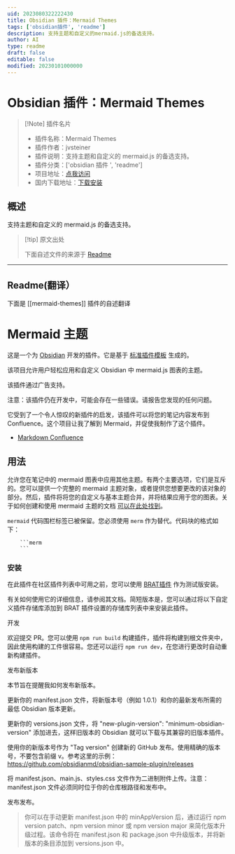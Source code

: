 ```yaml
---
uid: 2023080322222430
title: Obsidian 插件：Mermaid Themes
tags: ['obsidian插件', 'readme']
description: 支持主题和自定义的mermaid.js的备选支持。
author: AI
type: readme
draft: false
editable: false
modified: 20230101000000
---
```


# Obsidian 插件：Mermaid Themes

> [!Note] 插件名片
> - 插件名称：Mermaid Themes
> - 插件作者：jvsteiner
> - 插件说明：支持主题和自定义的 mermaid.js 的备选支持。
> - 插件分类：['obsidian 插件 ', 'readme']
> - 项目地址：[点我访问](https://github.com/jvsteiner/mermaid-themes)
> - 国内下载地址：[下载安装](https://pkmer.cn/products/plugin/pluginMarket/?mermaid-themes)

## 概述

支持主题和自定义的 mermaid.js 的备选支持。

> [!tip] 原文出处
>
>下面自述文件的来源于 [Readme](https://ghproxy.net/https://raw.githubusercontent.com/jvsteiner/mermaid-themes/master/README.md)
>

---

## Readme(翻译）

下面是 [[mermaid-themes]] 插件的自述翻译

# Mermaid 主题

这是一个为 [Obsidian](https://obsidian.md) 开发的插件。它是基于 [标准插件模板](https://github.com/obsidianmd/obsidian-sample-plugin) 生成的。

该项目允许用户轻松应用和自定义 Obsidian 中 mermaid.js 图表的主题。

该插件通过广告支持。

注意：该插件仍在开发中，可能会存在一些错误。请报告您发现的任何问题。

它受到了一个令人惊叹的新插件的启发，该插件可以将您的笔记内容发布到 Confluence。这个项目让我了解到 Mermaid，并促使我制作了这个插件。

- [Markdown Confluence](https://github.com/markdown-confluence/markdown-confluence)

## 用法

允许您在笔记中的 mermaid 图表中应用其他主题。有两个主要选项，它们是互斥的。您可以提供一个完整的 mermaid 主题对象，或者提供您想要更改的该对象的部分。然后，插件将将您的自定义与基本主题合并，并将结果应用于您的图表。关于如何创建和使用 mermaid 主题的文档 [可以在此处找到](https://mermaid.js.org/config/theming.html)。

`mermaid` 代码围栏标签已被保留。您必须使用 `merm` 作为替代。代码块的格式如下：

        ```merm
        ```

### 安装

在此插件在社区插件列表中可用之前，您可以使用 [BRAT插件](https://github.com/TfTHacker/obsidian42-brat) 作为测试版安装。

有关如何使用它的详细信息，请参阅其文档。简短版本是，您可以通过将以下自定义插件存储库添加到 BRAT 插件设置的存储库列表中来安装此插件。

开发

欢迎提交 PR。您可以使用 `npm run build` 构建插件，插件将构建到根文件夹中，因此使用构建的工件很容易。您还可以运行 `npm run dev`，在您进行更改时自动重新构建插件。

发布新版本

本节旨在提醒我如何发布新版本。

更新你的 manifest.json 文件，将新版本号（例如 1.0.1）和你的最新发布所需的最低 Obsidian 版本更新。

更新你的 versions.json 文件，将 "new-plugin-version": "minimum-obsidian-version" 添加进去，这样旧版本的 Obsidian 就可以下载与其兼容的旧版本插件。

使用你的新版本号作为 "Tag version" 创建新的 GitHub 发布。使用精确的版本号，不要包含前缀 v。参考这里的示例：<https://github.com/obsidianmd/obsidian-sample-plugin/releases>

将 manifest.json、main.js、styles.css 文件作为二进制附件上传。注意：manifest.json 文件必须同时位于你的仓库根路径和发布中。

发布发布。

> 你可以在手动更新 manifest.json 中的 minAppVersion 后，通过运行 npm version patch、npm version minor 或 npm version major 来简化版本升级过程。该命令将在 manifest.json 和 package.json 中升级版本，并将新版本的条目添加到 versions.json 中。